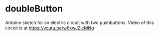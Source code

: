 # doubleButton
Arduino sketch for an electric circuit with two pushbuttons. 
Video of this circuit is at https://youtu.be/w6xwJZicMNg
